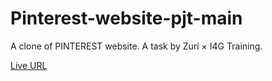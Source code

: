 # Pinterest-website-pjt-main
A clone of PINTEREST website. A task by Zuri × I4G Training.

[Live URL](https://frankiefab100.github.io/Pinterest-website-pjt-main/)
